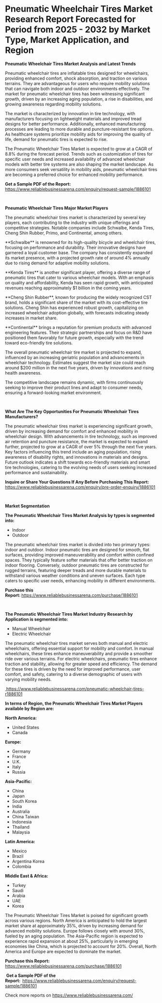 <p><h1>Pneumatic Wheelchair Tires Market Research Report Forecasted for Period from 2025 -  2032 by Market Type, Market Application, and Region</h1></p><p><strong>Pneumatic Wheelchair Tires Market Analysis and Latest Trends</strong></p>
<p><p>Pneumatic wheelchair tires are inflatable tires designed for wheelchairs, providing enhanced comfort, shock absorption, and traction on various terrains. They are advantageous for users who require mobility solutions that can navigate both indoor and outdoor environments effectively. The market for pneumatic wheelchair tires has been witnessing significant growth, driven by an increasing aging population, a rise in disabilities, and growing awareness regarding mobility solutions.</p><p>The market is characterized by innovation in tire technology, with manufacturers focusing on lightweight materials and improved tread designs for better performance. Additionally, enhanced manufacturing processes are leading to more durable and puncture-resistant tire options. As healthcare systems prioritize mobility aids for improving the quality of life, demand for pneumatic tires is expected to rise.</p><p>The Pneumatic Wheelchair Tires Market is expected to grow at a CAGR of 8.8% during the forecast period. Trends such as customization of tires for specific user needs and increased availability of advanced wheelchair models with better tire systems are also shaping the market landscape. As more consumers seek versatility in mobility aids, pneumatic wheelchair tires are becoming a preferred choice for enhanced mobility performance.</p></p>
<p><strong>Get a Sample PDF of the Report:&nbsp;</strong> <a href="https://www.reliablebusinessarena.com/enquiry/request-sample/1886101?utm_campaign=2819&utm_medium=2&utm_source=Github&utm_content=ia&utm_term=05042025&utm_id=pneumatic-wheelchair-tires">https://www.reliablebusinessarena.com/enquiry/request-sample/1886101</a></p>
<p>&nbsp;</p>
<p><strong>Pneumatic Wheelchair Tires Major Market Players</strong></p>
<p><p>The pneumatic wheelchair tires market is characterized by several key players, each contributing to the industry with unique offerings and competitive strategies. Notable companies include Schwalbe, Kenda Tires, Cheng Shin Rubber, Primo, and Continental, among others.</p><p>**Schwalbe** is renowned for its high-quality bicycle and wheelchair tires, focusing on performance and durability. Their innovative designs have garnered a loyal customer base. The company has consistently expanded its market presence, with a projected growth rate of around 4% annually due to rising demand for adaptive mobility solutions.</p><p>**Kenda Tires** is another significant player, offering a diverse range of pneumatic tires that cater to various wheelchair models. With an emphasis on quality and affordability, Kenda has seen rapid growth, with anticipated revenues reaching approximately $1 billion in the coming years.</p><p>**Cheng Shin Rubber**, known for producing the widely recognized CST brand, holds a significant share of the market with its cost-effective tire solutions. Cheng Shin has experienced robust growth, capitalizing on increased wheelchair adoption globally, with forecasts indicating steady increases in market share.</p><p>**Continental** brings a reputation for premium products with advanced engineering features. Their strategic partnerships and focus on R&D have positioned them favorably for future growth, especially with the trend toward eco-friendly tire solutions. </p><p>The overall pneumatic wheelchair tire market is projected to expand, influenced by an increasing geriatric population and advancements in wheelchair technology. Estimates suggest the market size could reach around $200 million in the next five years, driven by innovations and rising health awareness. </p><p>The competitive landscape remains dynamic, with firms continuously seeking to improve their product lines and adapt to consumer needs, ensuring a forward-looking market environment.</p></p>
<p>&nbsp;</p>
<p><strong>What Are The Key Opportunities For Pneumatic Wheelchair Tires Manufacturers?</strong></p>
<p><p>The pneumatic wheelchair tires market is experiencing significant growth, driven by increasing demand for comfort and enhanced mobility in wheelchair design. With advancements in tire technology, such as improved air retention and puncture resistance, the market is expected to expand further, projected to grow at a CAGR of over 5% through the next five years. Key factors influencing this trend include an aging population, rising awareness of disability rights, and innovations in materials and designs. Future outlook indicates a shift towards eco-friendly materials and smart tire technologies, catering to the evolving needs of users seeking increased performance and sustainability.</p></p>
<p><strong>Inquire or Share Your Questions If Any Before Purchasing This Report:</strong> <a href="https://www.reliablebusinessarena.com/enquiry/pre-order-enquiry/1886101?utm_campaign=2819&utm_medium=2&utm_source=Github&utm_content=ia&utm_term=05042025&utm_id=pneumatic-wheelchair-tires">https://www.reliablebusinessarena.com/enquiry/pre-order-enquiry/1886101</a></p>
<p>&nbsp;</p>
<p><strong>Market Segmentation</strong></p>
<p><strong>The Pneumatic Wheelchair Tires Market Analysis by types is segmented into:</strong></p>
<p><ul><li>Indoor</li><li>Outdoor</li></ul></p>
<p><p>The pneumatic wheelchair tires market is divided into two primary types: indoor and outdoor. Indoor pneumatic tires are designed for smooth, flat surfaces, providing improved maneuverability and comfort within confined spaces. They typically feature softer materials that offer better traction on indoor flooring. Conversely, outdoor pneumatic tires are constructed for rugged terrains, featuring deeper treads and more durable materials to withstand various weather conditions and uneven surfaces. Each type caters to specific user needs, enhancing mobility in different environments.</p></p>
<p><strong>Purchase this Report:&nbsp;</strong><a href="https://www.reliablebusinessarena.com/purchase/1886101?utm_campaign=2819&utm_medium=2&utm_source=Github&utm_content=ia&utm_term=05042025&utm_id=pneumatic-wheelchair-tires">https://www.reliablebusinessarena.com/purchase/1886101</a></p>
<p>&nbsp;</p>
<p><strong>The Pneumatic Wheelchair Tires Market Industry Research by Application is segmented into:</strong></p>
<p><ul><li>Manual Wheelchair</li><li>Electric Wheelchair</li></ul></p>
<p><p>The pneumatic wheelchair tires market serves both manual and electric wheelchairs, offering essential support for mobility and comfort. In manual wheelchairs, these tires enhance maneuverability and provide a smoother ride over various terrains. For electric wheelchairs, pneumatic tires enhance traction and stability, allowing for greater speed and efficiency. The demand for these tires is driven by the need for improved performance, user comfort, and safety, catering to a diverse demographic of users with varying mobility needs.</p></p>
<p><a href="https://www.reliablebusinessarena.com/pneumatic-wheelchair-tires-r1886101?utm_campaign=2819&utm_medium=2&utm_source=Github&utm_content=ia&utm_term=05042025&utm_id=pneumatic-wheelchair-tires">&nbsp;https://www.reliablebusinessarena.com/pneumatic-wheelchair-tires-r1886101</a></p>
<p><strong>In terms of Region, the Pneumatic Wheelchair Tires Market Players available by Region are:</strong></p>
<p>
    <p> <strong> North America: </strong>
        <ul>
            <li>United States</li>
            <li>Canada</li>
        </ul>
        </p> 
    <p> <strong> Europe: </strong>
        <ul>
            <li>Germany</li>
            <li>France</li>
            <li>U.K.</li>
            <li>Italy</li>
            <li>Russia</li>
        </ul>
        </p> 
    <p> <strong> Asia-Pacific: </strong>
        <ul>
            <li>China</li>
            <li>Japan</li>
            <li>South Korea</li>
            <li>India</li>
            <li>Australia</li>
            <li>China Taiwan</li>
            <li>Indonesia</li>
            <li>Thailand</li>
            <li>Malaysia</li>
        </ul>
        </p> 
    <p> <strong> Latin America: </strong>
        <ul>
            <li>Mexico</li>
            <li>Brazil</li>
            <li>Argentina Korea</li>
            <li>Colombia</li>
        </ul>
        </p> 
    <p> <strong> Middle East & Africa: </strong>
        <ul>
            <li>Turkey</li>
            <li>Saudi</li>
            <li>Arabia</li>
            <li>UAE</li>
            <li>Korea</li>
        </ul>
    </p>
    </p>
<p><p>The Pneumatic Wheelchair Tires Market is poised for significant growth across various regions. North America is anticipated to hold the largest market share at approximately 35%, driven by increasing demand for advanced mobility solutions. Europe follows closely with around 30%, fueled by an aging population. The Asia-Pacific region is expected to experience rapid expansion at about 25%, particularly in emerging economies like China, which is projected to account for 20%. Overall, North America and Europe are expected to dominate the market.</p></p>
<p><strong>Purchase this Report: </strong><a href="https://www.reliablebusinessarena.com/purchase/1886101?utm_campaign=2819&utm_medium=2&utm_source=Github&utm_content=ia&utm_term=05042025&utm_id=pneumatic-wheelchair-tires">https://www.reliablebusinessarena.com/purchase/1886101</a></p>
<p>&nbsp;<strong>Get a Sample PDF of the Report:&nbsp;&nbsp;</strong><a href="https://www.reliablebusinessarena.com/enquiry/request-sample/1886101?utm_campaign=2819&utm_medium=2&utm_source=Github&utm_content=ia&utm_term=05042025&utm_id=pneumatic-wheelchair-tires">https://www.reliablebusinessarena.com/enquiry/request-sample/1886101</a></p>
<p><strong></strong></p>
<p>Check more reports on <a href="https://www.reliablebusinessarena.com/?utm_campaign=2819&utm_medium=2&utm_source=Github&utm_content=ia&utm_term=05042025&utm_id=pneumatic-wheelchair-tires">https://www.reliablebusinessarena.com/</a></p>